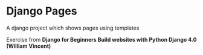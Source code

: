 # Django Pages

A django project which shows pages using templates

Exercise from **Django for Beginners Build websites with Python  Django 4.0 (William Vincent)**

